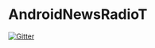 # AndroidNewsRadioT

[![Gitter](https://badges.gitter.im/test16042017/Lobby.svg)](https://gitter.im/test16042017/Lobby?utm_source=badge&utm_medium=badge&utm_campaign=pr-badge&utm_content=badge)